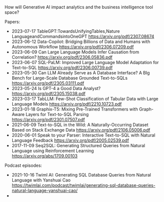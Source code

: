 How will Generative AI impact analytics and the business intelligence tool space? 

Papers:
* 2023-07-17 TableGPT:TowardsUnifyingTables,Nature LanguageandCommandsintoOneGPT https://arxiv.org/pdf/2307.08674
* 2023-06-12 Data-Copilot: Bridging Billions of Data and Humans with Autonomous Workflow https://arxiv.org/pdf/2306.07209.pdf
* 2023-06-09 Can Large Language Models Infer Causation from Correlation? https://arxiv.org/pdf/2306.05836.pdf
* 2023-06-07 SQL-PaLM: Improved Large Language Model Adaptation for Text-to-SQL https://arxiv.org/pdf/2306.00739.pdf
* 2023-05-30 Can LLM Already Serve as A Database Interface? A BIg Bench for Large-Scale Database Grounded Text-to-SQLs https://arxiv.org/pdf/2305.03111.pdf
* 2023-05-24 Is GPT-4 a Good Data Analyst? https://arxiv.org/pdf/2305.15038.pdf
* 2023-03-17 TabLLM: Few-Shot Classification of Tabular Data with Large Language Models https://arxiv.org/pdf/2210.10723.pdf
* 2023-01-18 Graphix-T5: Mixing Pre-Trained Transformers with Graph-Aware Layers for Text-to-SQL Parsing https://arxiv.org/pdf/2301.07507.pdf
* 2021-06-09 Text-to-SQL in the Wild: A Naturally-Occurring Dataset Based on Stack Exchange Data https://arxiv.org/pdf/2106.05006.pdf
* 2020-06-01 Speak to your Parser: Interactive Text-to-SQL with Natural Language Feedback https://arxiv.org/pdf/2005.02539.pdf
* 2017-11-09 Seq2SQL: Generating Structured Queries from Natural Language using Reinforcement Learning https://arxiv.org/abs/1709.00103

Podcast episodes:
* 2021-10-16 Twiml AI: Generating SQL Database Queries from Natural Language with Yanshuai Cao https://twimlai.com/podcast/twimlai/generating-sql-database-queries-natural-language-yanshuai-cao/
* 
